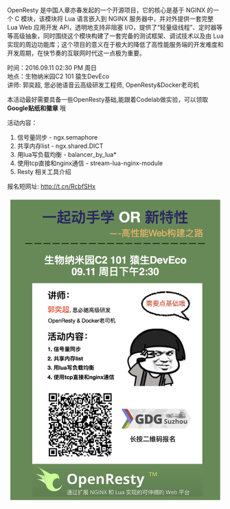 
  OpenResty 是中国人章亦春发起的一个开源项目，它的核心是基于 NGINX 的一个 C 模块，该模块将 Lua 语言嵌入到 NGINX 服务器中，并对外提供一套完整 Lua Web 应用开发 API，透明地支持非阻塞 I/O，提供了“轻量级线程”、定时器等等高级抽象，同时围绕这个模块构建了一套完备的测试框架、调试技术以及由 Lua 实现的周边功能库；这个项目的意义在于极大的降低了高性能服务端的开发难度和开发周期，在快节奏的互联网时代这一点极为重要。

时间：2016.09.11 02:30 PM 周日<br>
地点：生物纳米园C2 101 猿生DevEco<br>
讲师: 郭奕超, 思必驰语音云高级研发工程师, OpenResty&Docker老司机

本活动最好需要具备一些OpenResty基础,能跟着Codelab做实验，可以领取 **Google贴纸和徽章** 哦

活动内容：

1. 信号量同步 - ngx.semaphore
2. 共享内存list - ngx.shared.DICT
3. 用lua写负载均衡 - balancer_by_lua*
4. 使用tcp直接和nginx通信 - stream-lua-nginx-module
5. Resty 相关工具介绍


报名短网址: http://t.cn/RcbfSHx

![宣传图片](./gdg_openresty_20160911.jpg)

